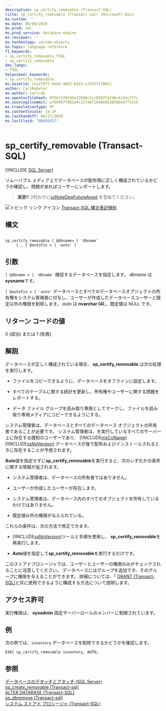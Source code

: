 ```yaml
---
description: sp_certify_removable (Transact-SQL)
title: sp_certify_removable (Transact-sql) |Microsoft Docs
ms.custom: ''
ms.date: 08/09/2016
ms.prod: sql
ms.prod_service: database-engine
ms.reviewer: ''
ms.technology: system-objects
ms.topic: language-reference
f1_keywords:
- sp_certify_removable_TSQL
- sp_certify_removable
dev_langs:
- TSQL
helpviewer_keywords:
- sp_certify_removable
ms.assetid: ca12767f-0ae5-4652-b523-c23473f100a1
author: CarlRabeler
ms.author: carlrab
ms.openlocfilehash: 9f5bf1f0fd8a73948c2cc85937af4bc4c5ec7ffc
ms.sourcegitcommit: e700497f962e4c2274df16d9e651059b42ff1a10
ms.translationtype: MT
ms.contentlocale: ja-JP
ms.lasthandoff: 08/17/2020
ms.locfileid: "88493417"
---
```

# <a name="sp_certify_removable-transact-sql"></a>sp_certify_removable (Transact-SQL)
[!INCLUDE [SQL Server](../../includes/applies-to-version/sqlserver.md)]

  リムーバブル メディア上でデータベースが配布用に正しく構成されているかどうか確認し、問題があればユーザーにレポートします。  
  
> **重要!!** [!代わりに[ssNoteDepFutureAvoid](../../t-sql/statements/create-database-sql-server-transact-sql.md) を含めてください。  
  
  
 ![トピック リンク アイコン](../../database-engine/configure-windows/media/topic-link.gif "トピック リンク アイコン") [Transact-SQL 構文表記規則](../../t-sql/language-elements/transact-sql-syntax-conventions-transact-sql.md)  
  
## <a name="syntax"></a>構文  
  
```  
  
sp_certify_removable [ @dbname= ] 'dbname'  
     [ , [ @autofix = ] 'auto' ]  
```  
  
## <a name="arguments"></a>引数  
`[ @dbname = ] 'dbname'` 確認するデータベースを指定します。 *dbname* は **sysname**です。  
  
`[ @autofix = ] 'auto'` データベースとすべてのデータベースオブジェクトの所有権をシステム管理者に付与し、ユーザーが作成したデータベースユーザーと既定以外の権限を削除します。 *auto* は **nvarchar (4)**,、既定値は NULL です。  
  
## <a name="return-code-values"></a>リターン コードの値  
 0 (成功) または 1 (失敗)  
  
## <a name="remarks"></a>解説  
 データベースが正しく構成されている場合、 **sp_certify_removable** は次の処理を実行します。  
  
-   ファイルをコピーできるように、データベースをオフラインに設定します。  
  
-   すべてのテーブルに関する統計を更新し、所有権やユーザーに関する問題をレポートする。  
  
-   データ ファイル グループを読み取り専用としてマークし、ファイルを読み取り専用メディアにコピーできるようにする。  
  
 システム管理者は、データベースとすべてのデータベース オブジェクトの所有者であることが必要です。 システム管理者は、を実行しているすべてのサーバー上に存在する既知のユーザーであり、 [!INCLUDE[msCoName](../../includes/msconame-md.md)] [!INCLUDE[ssNoVersion](../../includes/ssnoversion-md.md)] データベースが後で配布およびインストールされるときに存在することが予想されます。  
  
 **Auto**値を指定せずに**sp_certify_removable**を実行すると、次のいずれかの条件に関する情報が返されます。  
  
-   システム管理者は、データベースの所有者ではありません。  
  
-   ユーザーが作成したユーザーが存在します。  
  
-   システム管理者は、データベース内のすべてのオブジェクトを所有しているわけではありません。  
  
-   既定値以外の権限が与えられている。  
  
 これらの条件は、次の方法で修正できます。  
  
-   [!INCLUDE[ssNoVersion](../../includes/ssnoversion-md.md)]ツールと手順を使用し、 **sp_certify_removable**を再実行します。  
  
-   **Auto**値を指定して**sp_certify_removable**を実行するだけです。  
  
 このストアドプロシージャでは、ユーザーとユーザーの権限のみがチェックされることに注意してください。 データベースにはグループを追加でき、そのグループに権限を与えることができます。 詳細については、「 [GRANT &#40;Transact-SQL&#41;](../../t-sql/statements/grant-transact-sql.md)と共に使用できるように構成する方法について説明します。  
  
## <a name="permissions"></a>アクセス許可  
 実行権限は、 **sysadmin** 固定サーバーロールのメンバーに制限されています。  
  
## <a name="examples"></a>例  
 次の例では、`inventory` データベースを削除できるかどうかを確認します。  
  
```  
EXEC sp_certify_removable inventory, AUTO;  
```  
  
## <a name="see-also"></a>参照  
 [データベースのデタッチとアタッチ &#40;SQL Server&#41;](../../relational-databases/databases/database-detach-and-attach-sql-server.md)   
 [sp_create_removable &#40;Transact-sql&#41;](../../relational-databases/system-stored-procedures/sp-create-removable-transact-sql.md)   
 [ALTER DATABASE &#40;Transact-SQL&#41;](../../t-sql/statements/alter-database-transact-sql.md)   
 [sp_dbremove &#40;Transact-sql&#41;](../../relational-databases/system-stored-procedures/sp-dbremove-transact-sql.md)   
 [システム ストアド プロシージャ &#40;Transact-SQL&#41;](../../relational-databases/system-stored-procedures/system-stored-procedures-transact-sql.md)  
  
  
